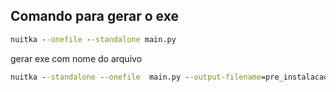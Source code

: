 ## Comando para gerar o exe
```cmd
nuitka --onefile --standalone main.py
```

gerar exe com nome do arquivo

```cmd
nuitka --standalone --onefile  main.py --output-filename=pre_instalacao.exe
```
